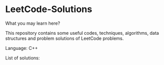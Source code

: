 # LeetCode-Solutions


What you may learn here?

This repository contains some useful codes, techniques, algorithms, data structures and problem solutions of LeetCode problems.

Language: C++

List of solutions:
